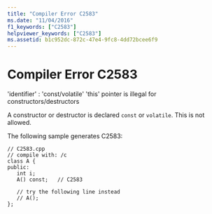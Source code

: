 ```yaml
---
title: "Compiler Error C2583"
ms.date: "11/04/2016"
f1_keywords: ["C2583"]
helpviewer_keywords: ["C2583"]
ms.assetid: b1c952dc-872c-47e4-9fc8-4dd72bcee6f9
---
```

# Compiler Error C2583

'identifier' : 'const/volatile' 'this' pointer is illegal for constructors/destructors

A constructor or destructor is declared `const` or `volatile`. This is not allowed.

The following sample generates C2583:

```
// C2583.cpp
// compile with: /c
class A {
public:
   int i;
   A() const;   // C2583

   // try the following line instead
   // A();
};
```